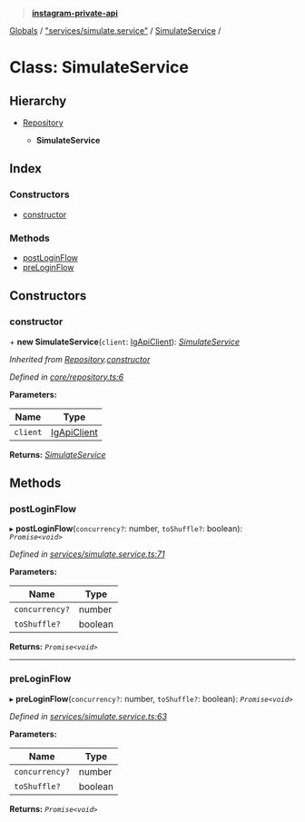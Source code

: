 > **[instagram-private-api](../README.md)**

[Globals](../globals.md) / ["services/simulate.service"](../modules/_services_simulate_service_.md) / [SimulateService](_services_simulate_service_.simulateservice.md) /

# Class: SimulateService

## Hierarchy

* [Repository](_core_repository_.repository.md)

  * **SimulateService**

## Index

### Constructors

* [constructor](_services_simulate_service_.simulateservice.md#constructor)

### Methods

* [postLoginFlow](_services_simulate_service_.simulateservice.md#postloginflow)
* [preLoginFlow](_services_simulate_service_.simulateservice.md#preloginflow)

## Constructors

###  constructor

\+ **new SimulateService**(`client`: [IgApiClient](_core_client_.igapiclient.md)): *[SimulateService](_services_simulate_service_.simulateservice.md)*

*Inherited from [Repository](_core_repository_.repository.md).[constructor](_core_repository_.repository.md#constructor)*

*Defined in [core/repository.ts:6](https://github.com/Nerixyz/instagram-private-api/blob/e5037ee/src/core/repository.ts#L6)*

**Parameters:**

Name | Type |
------ | ------ |
`client` | [IgApiClient](_core_client_.igapiclient.md) |

**Returns:** *[SimulateService](_services_simulate_service_.simulateservice.md)*

## Methods

###  postLoginFlow

▸ **postLoginFlow**(`concurrency?`: number, `toShuffle?`: boolean): *`Promise<void>`*

*Defined in [services/simulate.service.ts:71](https://github.com/Nerixyz/instagram-private-api/blob/e5037ee/src/services/simulate.service.ts#L71)*

**Parameters:**

Name | Type |
------ | ------ |
`concurrency?` | number |
`toShuffle?` | boolean |

**Returns:** *`Promise<void>`*

___

###  preLoginFlow

▸ **preLoginFlow**(`concurrency?`: number, `toShuffle?`: boolean): *`Promise<void>`*

*Defined in [services/simulate.service.ts:63](https://github.com/Nerixyz/instagram-private-api/blob/e5037ee/src/services/simulate.service.ts#L63)*

**Parameters:**

Name | Type |
------ | ------ |
`concurrency?` | number |
`toShuffle?` | boolean |

**Returns:** *`Promise<void>`*
